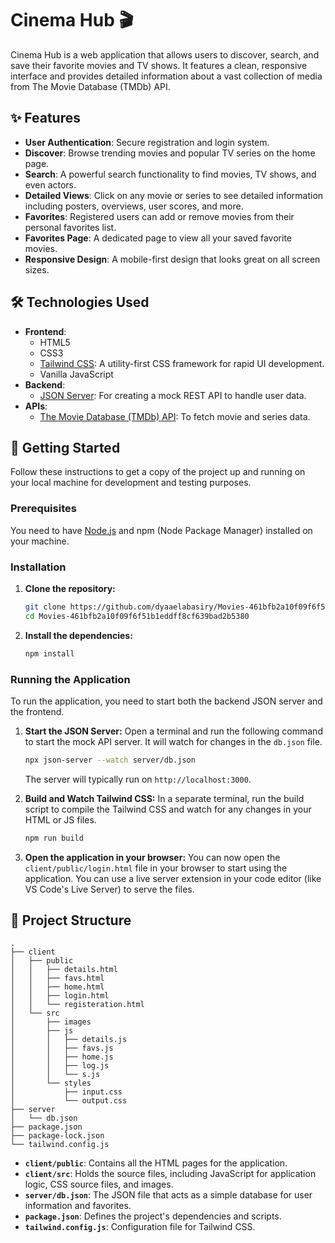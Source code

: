 # Cinema Hub 🎬

Cinema Hub is a web application that allows users to discover, search, and save their favorite movies and TV shows. It features a clean, responsive interface and provides detailed information about a vast collection of media from The Movie Database (TMDb) API.

## ✨ Features

  * **User Authentication**: Secure registration and login system.
  * **Discover**: Browse trending movies and popular TV series on the home page.
  * **Search**: A powerful search functionality to find movies, TV shows, and even actors.
  * **Detailed Views**: Click on any movie or series to see detailed information including posters, overviews, user scores, and more.
  * **Favorites**: Registered users can add or remove movies from their personal favorites list.
  * **Favorites Page**: A dedicated page to view all your saved favorite movies.
  * **Responsive Design**: A mobile-first design that looks great on all screen sizes.

## 🛠️ Technologies Used

  * **Frontend**:
      * HTML5
      * CSS3
      * [Tailwind CSS](https://tailwindcss.com/): A utility-first CSS framework for rapid UI development.
      * Vanilla JavaScript
  * **Backend**:
      * [JSON Server](https://github.com/typicode/json-server): For creating a mock REST API to handle user data.
  * **APIs**:
      * [The Movie Database (TMDb) API](https://www.themoviedb.org/documentation/api): To fetch movie and series data.

## 🚀 Getting Started

Follow these instructions to get a copy of the project up and running on your local machine for development and testing purposes.

### Prerequisites

You need to have [Node.js](https://nodejs.org/) and npm (Node Package Manager) installed on your machine.

### Installation

1.  **Clone the repository:**

    ```bash
    git clone https://github.com/dyaaelabasiry/Movies-461bfb2a10f09f6f51b1eddff8cf639bad2b5380.git
    cd Movies-461bfb2a10f09f6f51b1eddff8cf639bad2b5380
    ```

2.  **Install the dependencies:**

    ```bash
    npm install
    ```

### Running the Application

To run the application, you need to start both the backend JSON server and the frontend.

1.  **Start the JSON Server:**
    Open a terminal and run the following command to start the mock API server. It will watch for changes in the `db.json` file.

    ```bash
    npx json-server --watch server/db.json
    ```

    The server will typically run on `http://localhost:3000`.

2.  **Build and Watch Tailwind CSS:**
    In a separate terminal, run the build script to compile the Tailwind CSS and watch for any changes in your HTML or JS files.

    ```bash
    npm run build
    ```

3.  **Open the application in your browser:**
    You can now open the `client/public/login.html` file in your browser to start using the application. You can use a live server extension in your code editor (like VS Code's Live Server) to serve the files.

## 📂 Project Structure

```
.
├── client
│   ├── public
│   │   ├── details.html
│   │   ├── favs.html
│   │   ├── home.html
│   │   ├── login.html
│   │   └── registeration.html
│   └── src
│       ├── images
│       ├── js
│       │   ├── details.js
│       │   ├── favs.js
│       │   ├── home.js
│       │   ├── log.js
│       │   └── s.js
│       └── styles
│           ├── input.css
│           └── output.css
├── server
│   └── db.json
├── package.json
├── package-lock.json
└── tailwind.config.js
```

  * **`client/public`**: Contains all the HTML pages for the application.
  * **`client/src`**: Holds the source files, including JavaScript for application logic, CSS source files, and images.
  * **`server/db.json`**: The JSON file that acts as a simple database for user information and favorites.
  * **`package.json`**: Defines the project's dependencies and scripts.
  * **`tailwind.config.js`**: Configuration file for Tailwind CSS.

